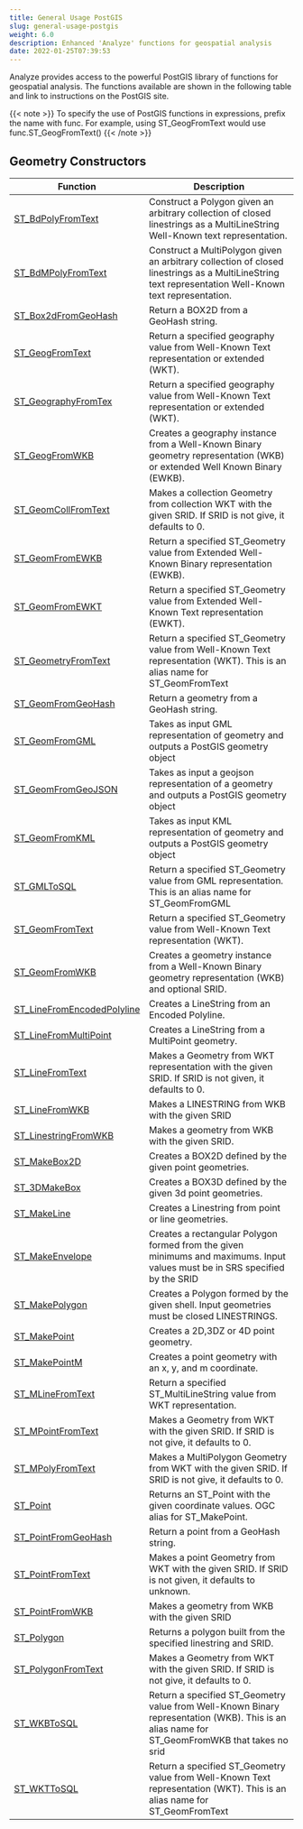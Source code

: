 ```yaml
---
title: General Usage PostGIS
slug: general-usage-postgis
weight: 6.0
description: Enhanced 'Analyze' functions for geospatial analysis
date: 2022-01-25T07:39:53
---
```


Analyze provides access to the powerful PostGIS library of functions for geospatial analysis. The functions available are shown in the following table and link to instructions on the PostGIS site.

{{< note >}}
To specify the use of PostGIS functions in expressions, prefix the name with func. For example, using ST_GeogFromText would use func.ST_GeogFromText()
{{< /note >}}

## Geometry Constructors
| Function | Description |
|----------|-------------|
| [ST_BdPolyFromText](http://postgis.net/docs/manual-2.2/ST_BdPolyFromText.html) | Construct a Polygon given an arbitrary collection of closed linestrings as a MultiLineString Well-Known text representation. |
| [ST_BdMPolyFromText](http://postgis.net/docs/manual-2.2/ST_BdMPolyFromText.html) | Construct a MultiPolygon given an arbitrary collection of closed linestrings as a MultiLineString text representation Well-Known text representation. |
| [ST_Box2dFromGeoHash](http://postgis.net/docs/manual-2.2/ST_Box2dFromGeoHash.html)  | Return a BOX2D from a GeoHash string. |
| [ST_GeogFromText](http://postgis.net/docs/manual-2.2/ST_GeogFromText.html) | Return a specified geography value from Well-Known Text representation or extended (WKT). |
| [ST_GeographyFromTex](http://postgis.net/docs/manual-2.2/ST_GeographyFromText.html) | Return a specified geography value from Well-Known Text representation or extended (WKT). |
| [ST_GeogFromWKB](http://postgis.net/docs/manual-2.2/ST_GeogFromWKB.html) | Creates a geography instance from a Well-Known Binary geometry representation (WKB) or extended Well Known Binary (EWKB). |
| [ST_GeomCollFromText](http://postgis.net/docs/manual-2.2/ST_GeomCollFromText.html)  | Makes a collection Geometry from collection WKT with the given SRID. If SRID is not give, it defaults to 0. |
| [ST_GeomFromEWKB](http://postgis.net/docs/manual-2.2/ST_GeomFromEWKB.html) | Return a specified ST_Geometry value from Extended Well-Known Binary representation (EWKB). |
| [ST_GeomFromEWKT](http://postgis.net/docs/manual-2.2/ST_GeomFromEWKT.html) | Return a specified ST_Geometry value from Extended Well-Known Text representation (EWKT). |
| [ST_GeometryFromText](http://postgis.net/docs/manual-2.2/ST_GeometryFromText.html)  | Return a specified ST_Geometry value from Well-Known Text representation (WKT). This is an alias name for ST_GeomFromText |
| [ST_GeomFromGeoHash](http://postgis.net/docs/manual-2.2/ST_GeomFromGeoHash.html) | Return a geometry from a GeoHash string. |
| [ST_GeomFromGML](http://postgis.net/docs/manual-2.2/ST__GeomFromGML.html) | Takes as input GML representation of geometry and outputs a PostGIS geometry object |
| [ST_GeomFromGeoJSON](http://postgis.net/docs/manual-2.2/ST_GeomFromGeoJSON.html) | Takes as input a geojson representation of a geometry and outputs a PostGIS geometry object |
| [ST_GeomFromKML](http://postgis.net/docs/manual-2.2/ST_GeomFromKML.html) | Takes as input KML representation of geometry and outputs a PostGIS geometry object |
| [ST_GMLToSQL](http://postgis.net/docs/manual-2.2/ST_GMLToSQL.html) | Return a specified ST_Geometry value from GML representation. This is an alias name for ST_GeomFromGML |
| [ST_GeomFromText](http://postgis.net/docs/manual-2.2/ST_GeomFromText.html) | Return a specified ST_Geometry value from Well-Known Text representation (WKT). |
| [ST_GeomFromWKB](http://postgis.net/docs/manual-2.2/ST_GeomFromWKB.html) | Creates a geometry instance from a Well-Known Binary geometry representation (WKB) and optional SRID. |
| [ST_LineFromEncodedPolyline](http://postgis.net/docs/manual-2.2/ST_LineFromEncodedPolyline.html) | Creates a LineString from an Encoded Polyline. |
| [ST_LineFromMultiPoint](http://postgis.net/docs/manual-2.2/ST_LineFromMultiPoint.html) | Creates a LineString from a MultiPoint geometry. |
| [ST_LineFromText](http://postgis.net/docs/manual-2.2/ST_LineFromText.html) | Makes a Geometry from WKT representation with the given SRID. If SRID is not given, it defaults to 0. |
| [ST_LineFromWKB](http://postgis.net/docs/manual-2.2/ST_LineFromWKB.html) | Makes a LINESTRING from WKB with the given SRID |
| [ST_LinestringFromWKB](http://postgis.net/docs/manual-2.2/ST_LinestringFromWKB.html) | Makes a geometry from WKB with the given SRID. |
| [ST_MakeBox2D](http://postgis.net/docs/manual-2.2/ST_MakeBox2D.html) | Creates a BOX2D defined by the given point geometries. |
| [ST_3DMakeBox](http://postgis.net/docs/manual-2.2/ST_3DMakeBox.html) | Creates a BOX3D defined by the given 3d point geometries. |
| [ST_MakeLine](http://postgis.net/docs/manual-2.2/ST__MakeLine.html) | Creates a Linestring from point or line geometries. |
| [ST_MakeEnvelope](http://postgis.net/docs/manual-2.2/ST_MakeEnvelope.html) | Creates a rectangular Polygon formed from the given minimums and maximums. Input values must be in SRS specified by the SRID |
| [ST_MakePolygon](http://postgis.net/docs/manual-2.2/ST_MakePolygon.html) | Creates a Polygon formed by the given shell. Input geometries must be closed LINESTRINGS. |
| [ST_MakePoint](http://postgis.net/docs/manual-2.2/ST_MakePoint.html) | Creates a 2D,3DZ or 4D point geometry. |
| [ST_MakePointM](http://postgis.net/docs/manual-2.2/ST__MakePointM.html) | Creates a point geometry with an x, y, and m coordinate. |
| [ST_MLineFromText](http://postgis.net/docs/manual-2.2/ST_MLineFromText.html) | Return a specified ST_MultiLineString value from WKT representation. |
| [ST_MPointFromText](http://postgis.net/docs/manual-2.2/ST_MPointFromText.html) | Makes a Geometry from WKT with the given SRID. If SRID is not give, it defaults to 0. |
| [ST_MPolyFromText](http://postgis.net/docs/manual-2.2/ST_MPolyFromText.html) | Makes a MultiPolygon Geometry from WKT with the given SRID. If SRID is not give, it defaults to 0. |
| [ST_Point](http://postgis.net/docs/manual-2.2/ST_Point.html) | Returns an ST_Point with the given coordinate values. OGC alias for ST_MakePoint. |
| [ST_PointFromGeoHash](http://postgis.net/docs/manual-2.2/ST_PointFromGeoHash.html)  | Return a point from a GeoHash string. |
| [ST_PointFromText](http://postgis.net/docs/manual-2.2/ST_PointFromText.html) | Makes a point Geometry from WKT with the given SRID. If SRID is not given, it defaults to unknown. |
| [ST_PointFromWKB ](http://postgis.net/docs/manual-2.2/ST_PointFromWKB.html) | Makes a geometry from WKB with the given SRID |
| [ST_Polygon](http://postgis.net/docs/manual-2.2/ST_Polygon.html) | Returns a polygon built from the specified linestring and SRID. |
| [ST_PolygonFromText](http://postgis.net/docs/manual-2.2/ST_PolygonFromText.html) | Makes a Geometry from WKT with the given SRID. If SRID is not give, it defaults to 0. |
| [ST_WKBToSQL](http://postgis.net/docs/manual-2.2/ST_WKBToSQL.html) | Return a specified ST_Geometry value from Well-Known Binary representation (WKB). This is an alias name for ST_GeomFromWKB that takes no srid |
| [ST_WKTToSQL](http://postgis.net/docs/manual-2.2/ST_WKTToSQL.html) | Return a specified ST_Geometry value from Well-Known Text representation (WKT). This is an alias name for ST_GeomFromText |
